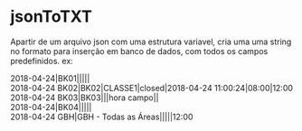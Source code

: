 # jsonToTXT

Apartir de um arquivo json com uma estrutura variavel, cria uma uma string no formato para inserção em banco de dados, com todos os campos predefinidos.
ex:

2018-04-24|BK01|||||</br>
2018-04-24 BK02|BK02|CLASSE1|closed|2018-04-24 11:00:24|08:00|12:00</br>
2018-04-24 BK03|BK03|||hora campo||</br>
2018-04-24|BK04|||||</br>
2018-04-24 GBH|GBH - Todas as Áreas|||||12:00</br>
